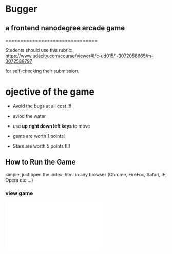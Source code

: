 # Bugger

## a frontend nanodegree arcade game
===============================

Students should use this rubric: https://www.udacity.com/course/viewer#!/c-ud015/l-3072058665/m-3072588797

for self-checking their submission.

# ojective of the game

* Avoid the bugs at all cost !!!

* aviod the water

* use **up right down left keys** to move 

* gems are worth 1 points!

* Stars are worth 5 points !!!!


## How to Run the Game

simple, just open the index .html in any browser (Chrome, FireFox, Safari, IE, Opera etc....)


### view game 

![Game](./index.html)
